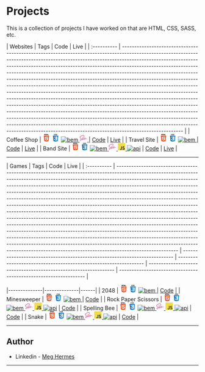 # Projects


This is a collection of projects I have worked on that are HTML, CSS, SASS, etc.

| Websites  | Tags                                                                                                                                                                                                                                                                                                                                                                                                                                                                                                                                                                                                                                                                                                                                                                                                                                                                                                                                                                                                                                                                            | Code                                                                       | Live                                                             |
| :---------- | ------------------------------------------------------------------------------------------------------------------------------------------------------------------------------------------------------------------------------------------------------------------------------------------------------------------------------------------------------------------------------------------------------------------------------------------------------------------------------------------------------------------------------------------------------------------------------------------------------------------------------------------------------------------------------------------------------------------------------------------------------------------------------------------------------------------------------------------------------------------------------------------------------------------------------------------------------------------------------------------------------------------------------------------------------------------------------- | 
| Coffee Shop | <img src="https://raw.githubusercontent.com/devicons/devicon/master/icons/html5/html5-original-wordmark.svg" alt="html5" width="20" height="20"/> <img src="https://raw.githubusercontent.com/devicons/devicon/master/icons/css3/css3-original-wordmark.svg" alt="css3" width="20" height="20"/> <a href="http://getbem.com/" target="_blank" rel="noreferrer"> <img src="https://cdn.freebiesupply.com/logos/large/2x/bem-logo-png-transparent.png" alt="bem" width="20" height="20" /> </a><a href="https://sass-lang.com" target="_blank" rel="noreferrer"> <img src="https://raw.githubusercontent.com/devicons/devicon/master/icons/sass/sass-original.svg" alt="sass" width="20" height="20" /> </a>                                                                                                                                                                                                                                                                                                                                                                      | [Code](https://github.com/MegHermes/coffee-shop) | [Live](https://meghermes.github.io/coffee-shop/) |
| Travel Site | <img src="https://raw.githubusercontent.com/devicons/devicon/master/icons/html5/html5-original-wordmark.svg" alt="html5" width="20" height="20"/> <img src="https://raw.githubusercontent.com/devicons/devicon/master/icons/css3/css3-original-wordmark.svg" alt="css3" width="20" height="20"/> <a href="http://getbem.com/" target="_blank" rel="noreferrer"> <img src="https://cdn.freebiesupply.com/logos/large/2x/bem-logo-png-transparent.png" alt="bem" width="20" height="20" /> </a>                                                                                                                                                                                                                                                                                                                                                                                                                                                                                                                                                                                   | [Code](https://github.com/MegHermes/Travel-Website)  | [Live](https://meghermes.github.io/Travel-Website/)  |
| Band Site   | <img src="https://raw.githubusercontent.com/devicons/devicon/master/icons/html5/html5-original-wordmark.svg" alt="html5" width="20" height="20"/> <img src="https://raw.githubusercontent.com/devicons/devicon/master/icons/css3/css3-original-wordmark.svg" alt="css3" width="20" height="20"/> <a href="http://getbem.com/" target="_blank" rel="noreferrer"> <img src="https://cdn.freebiesupply.com/logos/large/2x/bem-logo-png-transparent.png" alt="bem" width="20" height="20" /> </a><a href="https://sass-lang.com" target="_blank" rel="noreferrer"> <img src="https://raw.githubusercontent.com/devicons/devicon/master/icons/sass/sass-original.svg" alt="sass" width="20" height="20" /> </a> <a href="https://developer.mozilla.org/en-US/docs/Web/JavaScript" target="_blank" rel="noreferrer"><img src="https://raw.githubusercontent.com/devicons/devicon/master/icons/javascript/javascript-original.svg" alt="javascript" width="20" height="20"/> <img src="https://cdn-icons-png.flaticon.com/512/2164/2164832.png" alt="api" width="20" height="20"/></a> | [Code](https://github.com/MegHermes/Band-Website)    |  [Live](https://meghermes.github.io/Band-Website/) |

<hr>


| Games  | Tags                                                                                                                                                                                                                                                                                                                                                                                                                                                                                                                                                                                                                                                                                                                                                                                                                                                                                                                                                                                                                                                                            | Code                                                                       | Live                                                             |
| :---------- | ------------------------------------------------------------------------------------------------------------------------------------------------------------------------------------------------------------------------------------------------------------------------------------------------------------------------------------------------------------------------------------------------------------------------------------------------------------------------------------------------------------------------------------------------------------------------------------------------------------------------------------------------------------------------------------------------------------------------------------------------------------------------------------------------------------------------------------------------------------------------------------------------------------------------------------------------------------------------------------------------------------------------------------------------------------------------------- | -------------------------------------------------------------------------- | ---------------------------------------------------------------- | ---------------------------------------------------------------- | ---------------------------------------------------------------- |

|--------------|--------------|------|
| 2048         | <img src="https://raw.githubusercontent.com/devicons/devicon/master/icons/html5/html5-original-wordmark.svg" alt="html5" width="20" height="20"/> <img src="https://raw.githubusercontent.com/devicons/devicon/master/icons/css3/css3-original-wordmark.svg" alt="css3" width="20" height="20"/> <a href="http://getbem.com/" target="_blank" rel="noreferrer"> <img src="https://cdn.freebiesupply.com/logos/large/2x/bem-logo-png-transparent.png" alt="bem" width="20" height="20" /> </a> | [Code](https://github.com/MegHermes/2048) |
| Minesweeper  | <img src="https://raw.githubusercontent.com/devicons/devicon/master/icons/html5/html5-original-wordmark.svg" alt="html5" width="20" height="20"/> <img src="https://raw.githubusercontent.com/devicons/devicon/master/icons/css3/css3-original-wordmark.svg" alt="css3" width="20" height="20"/> <a href="http://getbem.com/" target="_blank" rel="noreferrer"> <img src="https://cdn.freebiesupply.com/logos/large/2x/bem-logo-png-transparent.png" alt="bem" width="20" height="20" /> </a> | [Code](https://github.com/MegHermes/minesweeper) |
| Rock Paper Scissors | <img src="https://raw.githubusercontent.com/devicons/devicon/master/icons/html5/html5-original-wordmark.svg" alt="html5" width="20" height="20"/> <img src="https://raw.githubusercontent.com/devicons/devicon/master/icons/css3/css3-original-wordmark.svg" alt="css3" width="20" height="20"/> <a href="http://getbem.com/" target="_blank" rel="noreferrer"> <img src="https://cdn.freebiesupply.com/logos/large/2x/bem-logo-png-transparent.png" alt="bem" width="20" height="20" /> </a> <a href="https://sass-lang.com" target="_blank" rel="noreferrer"> <img src="https://raw.githubusercontent.com/devicons/devicon/master/icons/sass/sass-original.svg" alt="sass" width="20" height="20" /> </a> <a href="https://developer.mozilla.org/en-US/docs/Web/JavaScript" target="_blank" rel="noreferrer"><img src="https://raw.githubusercontent.com/devicons/devicon/master/icons/javascript/javascript-original.svg" alt="javascript" width="20" height="20"/> <img src="https://cdn-icons-png.flaticon.com/512/2164/2164832.png" alt="api" width="20" height="20"/></a> | [Code](https://github.com/MegHermes/rock-paper-scissors) |
| Spelling Bee | <img src="https://raw.githubusercontent.com/devicons/devicon/master/icons/html5/html5-original-wordmark.svg" alt="html5" width="20" height="20"/> <img src="https://raw.githubusercontent.com/devicons/devicon/master/icons/css3/css3-original-wordmark.svg" alt="css3" width="20" height="20"/> <a href="http://getbem.com/" target="_blank" rel="noreferrer"> <img src="https://cdn.freebiesupply.com/logos/large/2x/bem-logo-png-transparent.png" alt="bem" width="20" height="20" /> </a> <a href="https://sass-lang.com" target="_blank" rel="noreferrer"> <img src="https://raw.githubusercontent.com/devicons/devicon/master/icons/sass/sass-original.svg" alt="sass" width="20" height="20" /> </a> <a href="https://developer.mozilla.org/en-US/docs/Web/JavaScript" target="_blank" rel="noreferrer"><img src="https://raw.githubusercontent.com/devicons/devicon/master/icons/javascript/javascript-original.svg" alt="javascript" width="20" height="20"/> <img src="https://cdn-icons-png.flaticon.com/512/2164/2164832.png" alt="api" width="20" height="20"/></a> | [Code](https://github.com/MegHermes/spelling-bee) |
| Snake | <img src="https://raw.githubusercontent.com/devicons/devicon/master/icons/html5/html5-original-wordmark.svg" alt="html5" width="20" height="20"/> <img src="https://raw.githubusercontent.com/devicons/devicon/master/icons/css3/css3-original-wordmark.svg" alt="css3" width="20" height="20"/> <a href="http://getbem.com/" target="_blank" rel="noreferrer"> <img src="https://cdn.freebiesupply.com/logos/large/2x/bem-logo-png-transparent.png" alt="bem" width="20" height="20" /> </a> <a href="https://sass-lang.com" target="_blank" rel="noreferrer"> <img src="https://raw.githubusercontent.com/devicons/devicon/master/icons/sass/sass-original.svg" alt="sass" width="20" height="20" /> </a> <a href="https://developer.mozilla.org/en-US/docs/Web/JavaScript" target="_blank" rel="noreferrer"><img src="https://raw.githubusercontent.com/devicons/devicon/master/icons/javascript/javascript-original.svg" alt="javascript" width="20" height="20"/> <img src="https://cdn-icons-png.flaticon.com/512/2164/2164832.png" alt="api" width="20" height="20"/></a> | [Code](https://github.com/MegHermes/snake) |

<hr>

## Author

- Linkedin - [Meg Hermes](https://www.linkedin.com/in/meghermes/)

<hr>



